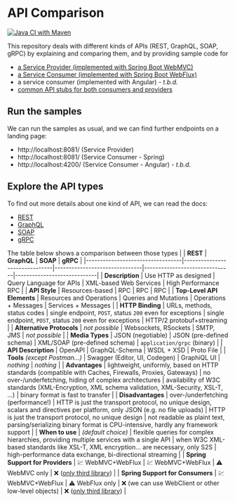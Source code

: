 # API Comparison

[![Java CI with Maven](https://github.com/ueberfuhr/api-comparison/actions/workflows/ci.yml/badge.svg)](https://github.com/ueberfuhr/api-comparison/actions/workflows/ci.yml)

This repository deals with different kinds of APIs (REST, GraphQL, SOAP, gRPC)
by explaining and comparing them, and by providing sample code for

- [a Service Provider (implemented with Spring Boot WebMVC)](./service-provider)
- [a Service Consumer (implemented with Spring Boot WebFlux)](./service-consumer-spring)
- a service consumer (implemented with Angular) - _t.b.d._
- [common API stubs for both consumers and providers](api-stubs)

## Run the samples

We can run the samples as usual, and we can find further endpoints on a landing page:

- http://localhost:8081/ (Service Provider)
- http://localhost:8081/ (Service Consumer - Spring)
- http://localhost:4200/ (Service Consumer - Angular) - _t.b.d._

## Explore the API types

To find out more details about one kind of API, we can read the docs:

- [REST](./docs/REST.md)
- [GraphQL](./docs/GRAPHQL.md)
- [SOAP](./docs/SOAP.md)
- [gRPC](./docs/GRPC.md)

The table below shows a comparison between those types
|                                  | **REST**                      | **GraphQL**                   | **SOAP**                      | **gRPC**                    |
|----------------------------------|-------------------------------|-------------------------------|-------------------------------|-----------------------------|
| **Description**                  | Use HTTP as designed          | Query Language for APIs       | XML-based Web Services        | High Performance RPC        |
| **API Style**                    | Resources-based               | RPC                           | RPC                           | RPC                         |
| **Top-Level API Elements**       | Resources and Operations      | Queries and Mutations         | Operations + Messages         | Services + Messages         |
| **HTTP Binding**                 | URLs, methods, status codes   | single endpoint, `POST`, status `200` even for exceptions | single endpoint, `POST`, status `200` even for exceptions | HTTP/2 protobuf+streaming |
| **Alternative Protocols**        | _not possible_                | Websockets, RSockets          | SMTP, JMS                     | _not possible_              |
| **Media Types**                  | JSON (negotiable)             | JSON (pre-defined schema)     | XML/SOAP (pre-defined schema) | `application/grpc` (binary) |
| **API Description**              | OpenAPI                       | GraphQL-Schema                | WSDL + XSD                    | Proto File                  |
| **Tools** _(except Postman...)_  | Swagger (Editor, UI, Codegen) | GraphiQL UI                   | _nothing_                     | _nothing_                   | 
| **Advantages**                   | lightweight, uniformly, based on HTTP standards (compatible with Caches, Firewalls, Proxies, Gateways) | no over-/underfetching, hiding of complex architectures | availability of W3C standards (XML-Encryption, XML schema validation, XML-Security, XSL-T, ...) | binary format is fast to transfer |
| **Disadvantages**                | over-/underfetching (performance!)  | HTTP is just the transport protocol, no unique design, scalars and directives per platform, only JSON (e.g. no file uploads) | HTTP is just the transport protocol, no unique design | not readable as plaint text, parsing/serializing binary format is CPU-intensive, hardly any framework support |
| **When to use**                  | _(default choice)_   | flexible queries for complex hierarchies, providing multiple services with a single API | when W3C XML-based standards like XSL-T, XML encryption... are necessary, only S2S | high-performance data exchange, bi-directional streaming |
| **Spring Support for Providers** | 💹 WebMVC+WebFlux             | 💹 WebMVC+WebFlux             | ⚠ WebMVC only                | ❌ ([only third library](https://github.com/LogNet/grpc-spring-boot-starter)) |
| **Spring Support for Consumers** | 💹 WebMVC+WebFlux             | ⚠ WebFlux only                | ❌ (we can use WebClient or other low-level objects)  | ❌ ([only third library](https://github.com/LogNet/grpc-spring-boot-starter)) |
